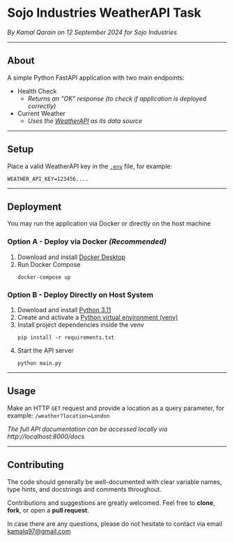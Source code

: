 # Sojo Industries WeatherAPI Task
_By Kamal Qarain on 12 September 2024 for Sojo Industries_

---

## About
A simple Python FastAPI application with two main endpoints:
* Health Check
  * _Returns an "OK" response (to check if application is deployed correctly)_
* Current Weather 
   * _Uses the [WeatherAPI](https://www.weatherapi.com/) as its data source_

---

## Setup
Place a valid WeatherAPI key in the [`.env`](.env) file, for example:
```dotenv
WEATHER_API_KEY=123456....
```
---

## Deployment
You may run the application via Docker or directly on the host machine

### **Option A** - Deploy via Docker _(Recommended)_
1. Download and install [Docker Desktop](https://www.docker.com/products/docker-desktop/)
2. Run Docker Compose
   ```shell
   docker-compose up
   ```

### **Option B** - Deploy Directly on Host System
1. Download and install [Python 3.11](https://www.python.org/downloads/release/python-3110/)
2. Create and activate a [Python virtual environment (venv)](https://python.land/virtual-environments/virtualenv)
3. Install project dependencies inside the venv
    ```shell
    pip install -r requirements.txt
   ```
4. Start the API server
   ```shell
   python main.py
   ```
---

## Usage

Make an HTTP `GET` request and provide a location as a query parameter, for example: `/weather?location=London`

_The full API documentation can be accessed locally via http://localhost:8000/docs_

---

## Contributing
The code should generally be well-documented with clear variable names, type hints, and docstrings and comments throughout.

Contributions and suggestions are greatly welcomed. Feel free to **clone**, **fork**, or open a **pull request**.

In case there are any questions, please do not hesitate to contact via email [kamalq97@gmail.com](mailto:kamalq97@gmail.com)

